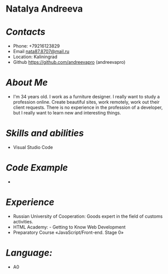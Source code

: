 # Natalya Andreeva
# _Contacts_
* Phone: +79216123829
* Email nata87.8707@mail.ru
* Location: Kaliningrad
* Github https://github.com/andreevapro (andreevapro)
# _About Me_
* I'm 34 years old. I work as a furniture designer. I really want to study a profession online. Create beautiful sites, work remotely, work out their client requests. There is no experience in the profession of a developer, but I really want to learn new and interesting things.
# _Skills and abilities_
*  Visual Studio Code
# _Code Example_
*
# _Experience_
* Russian University of Cooperation: Goods expert in the field of customs activities.
* HTML Academy: - Getting to Know Web Development
* Preparatory Course «JavaScript/Front-end. Stage 0»
# _Language:_
* A0
